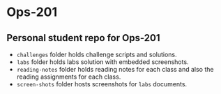 # Ops-201

## Personal student repo for Ops-201

+ `challenges` folder holds challenge scripts and solutions.
+ `labs` folder holds labs solution with embedded screenshots.
+ `reading-notes` folder holds reading notes for each class and also the reading assignments for each class.
+ `screen-shots` folder hosts screenshots for `labs` documents.
